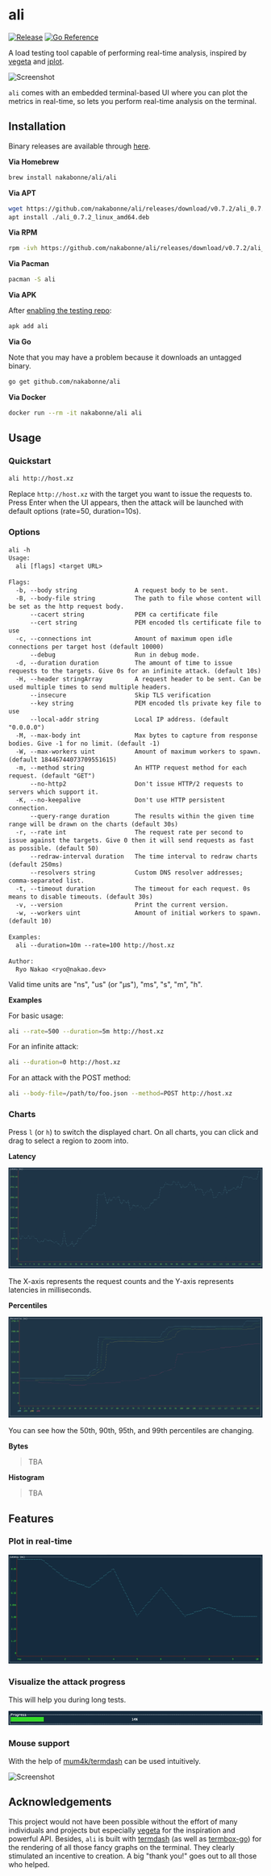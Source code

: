 # ali
[![Release](https://img.shields.io/github/release/nakabonne/ali.svg?color=orange)](https://github.com/nakabonne/ali/releases/latest)
[![Go Reference](https://pkg.go.dev/badge/github.com/nakabonne/ali.svg)](https://pkg.go.dev/github.com/nakabonne/ali)

A load testing tool capable of performing real-time analysis, inspired by [vegeta](https://github.com/tsenart/vegeta) and [jplot](https://github.com/rs/jplot).

![Screenshot](images/demo.gif)

`ali` comes with an embedded terminal-based UI where you can plot the metrics in real-time, so lets you perform real-time analysis on the terminal.

## Installation

Binary releases are available through [here](https://github.com/nakabonne/ali/releases).

**Via Homebrew**

```bash
brew install nakabonne/ali/ali
```

**Via APT**

```bash
wget https://github.com/nakabonne/ali/releases/download/v0.7.2/ali_0.7.2_linux_amd64.deb
apt install ./ali_0.7.2_linux_amd64.deb
```

**Via RPM**

```bash
rpm -ivh https://github.com/nakabonne/ali/releases/download/v0.7.2/ali_0.7.2_linux_amd64.rpm
```

**Via Pacman**

```bash
pacman -S ali
```

**Via APK**

After [enabling the testing repo](https://wiki.alpinelinux.org/wiki/Enable_Community_Repository):

```bash
apk add ali
```

**Via Go**

Note that you may have a problem because it downloads an untagged binary.
```bash
go get github.com/nakabonne/ali
```

**Via Docker**

```bash
docker run --rm -it nakabonne/ali ali
```

## Usage
### Quickstart

```bash
ali http://host.xz
```
Replace `http://host.xz` with the target you want to issue the requests to.
Press Enter when the UI appears, then the attack will be launched with default options (rate=50, duration=10s).

### Options

```
ali -h
Usage:
  ali [flags] <target URL>

Flags:
  -b, --body string                A request body to be sent.
  -B, --body-file string           The path to file whose content will be set as the http request body.
      --cacert string              PEM ca certificate file
      --cert string                PEM encoded tls certificate file to use
  -c, --connections int            Amount of maximum open idle connections per target host (default 10000)
      --debug                      Run in debug mode.
  -d, --duration duration          The amount of time to issue requests to the targets. Give 0s for an infinite attack. (default 10s)
  -H, --header stringArray         A request header to be sent. Can be used multiple times to send multiple headers.
      --insecure                   Skip TLS verification
      --key string                 PEM encoded tls private key file to use
      --local-addr string          Local IP address. (default "0.0.0.0")
  -M, --max-body int               Max bytes to capture from response bodies. Give -1 for no limit. (default -1)
  -W, --max-workers uint           Amount of maximum workers to spawn. (default 18446744073709551615)
  -m, --method string              An HTTP request method for each request. (default "GET")
      --no-http2                   Don't issue HTTP/2 requests to servers which support it.
  -K, --no-keepalive               Don't use HTTP persistent connection.
      --query-range duration       The results within the given time range will be drawn on the charts (default 30s)
  -r, --rate int                   The request rate per second to issue against the targets. Give 0 then it will send requests as fast as possible. (default 50)
      --redraw-interval duration   The time interval to redraw charts (default 250ms)
      --resolvers string           Custom DNS resolver addresses; comma-separated list.
  -t, --timeout duration           The timeout for each request. 0s means to disable timeouts. (default 30s)
  -v, --version                    Print the current version.
  -w, --workers uint               Amount of initial workers to spawn. (default 10)

Examples:
  ali --duration=10m --rate=100 http://host.xz

Author:
  Ryo Nakao <ryo@nakao.dev>
```

Valid time units are "ns", "us" (or "µs"), "ms", "s", "m", "h".

**Examples**

For basic usage:

```bash
ali --rate=500 --duration=5m http://host.xz
```

For an infinite attack:

```bash
ali --duration=0 http://host.xz
```

For an attack with the POST method:

```bash
ali --body-file=/path/to/foo.json --method=POST http://host.xz
```

### Charts
Press `l` (or `h`) to switch the displayed chart. On all charts, you can click and drag to select a region to zoom into.

**Latency**

![Screenshot](images/latency-chart.png)

The X-axis represents the request counts and the Y-axis represents latencies in milliseconds.

**Percentiles**

![Screenshot](images/percentiles-chart.png)

You can see how the 50th, 90th, 95th, and 99th percentiles are changing.

**Bytes**

>TBA

**Histogram**

>TBA

## Features

### Plot in real-time

![Screenshot](images/real-time.gif)

### Visualize the attack progress
This will help you during long tests.

![Screenshot](images/progress.gif)

### Mouse support
With the help of [mum4k/termdash](https://github.com/mum4k/termdash) can be used intuitively.

![Screenshot](images/mouse-support.gif)

## Acknowledgements
This project would not have been possible without the effort of many individuals and projects but especially [vegeta](https://github.com/tsenart/vegeta) for the inspiration and powerful API.
Besides, `ali` is built with [termdash](https://github.com/mum4k/termdash) (as well as [termbox-go](https://github.com/nsf/termbox-go)) for the rendering of all those fancy graphs on the terminal.
They clearly stimulated an incentive to creation. A big "thank you!" goes out to all those who helped.
